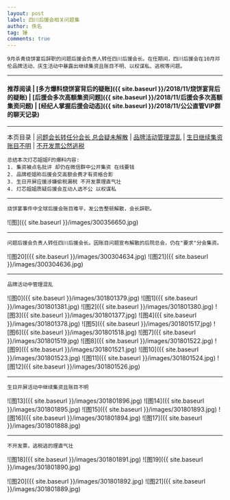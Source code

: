 ```yaml
---
layout: post
label: 四川后援会相关问题集
author: 佚名
tag: 锤
comments: true
---
```


    9月杀青烧饼宴后辞职的问题后援会负责人转任四川后援会长。在任期间，四川后援会在10月邓伦品牌活动、庆生活动中暴露出继续集资且账目不明、以权谋私、逃税等问题。

---
#### 推荐阅读 | [多方爆料烧饼宴背后的疑账]({{ site.baseurl }}/2018/11/烧饼宴背后的疑账) | [后援会多次高额集资问题]({{ site.baseurl }}/2018/11/后援会多次高额集资问题) | [经纪人掌握后援会动态]({{ site.baseurl }}/2018/11/公公直管VIP群的聊天记录)

---

本页目录 \| [问题会长转任分会长 总会疑未解散](#dxjje)  \| [品牌活动管理混乱](#dxjja) \| [生日继续集资账目不明](#dxjjb)  \| [不开发票公然逃税](#dxjjc) 


<a name="dxjje"></a>


    总结本次灯芯姐姐F的爆料内容:
    1. 集资被点名批评 却仍在微信群中公开集资 在线要钱
    2. 品牌柜姐称后援会交高额会费才有资格合影
    3. 生日开屏应援涉嫌偷税漏税 不开发票理直气壮
    4. 灯芯姐姐质疑后援会互动人选不公 以权谋私

---

    烧饼宴事件中全球后援会账目难平，发公告整顿解散，会长辞职。

![图]({{ site.baseurl }}/images/300356650.jpg)

---    
    
    问题后援会负责人转任四川后援会长。因账目问题宣布解散的后院总会，仍在"要求"分会集资。
    
![图20]({{ site.baseurl }}/images/300304634.jpg)
![图21]({{ site.baseurl }}/images/300304636.jpg)


---

<a name="dxjja"></a>

    品牌活动中管理混乱

![图0]({{ site.baseurl }}/images/301801379.jpg)
![图1]({{ site.baseurl }}/images/301801381.jpg)
![图2]({{ site.baseurl }}/images/301801380.jpg)
![图3]({{ site.baseurl }}/images/301801377.jpg)
![图4]({{ site.baseurl }}/images/301801378.jpg)
![图5]({{ site.baseurl }}/images/301801517.jpg)
![图6]({{ site.baseurl }}/images/301801518.jpg)
![图7]({{ site.baseurl }}/images/301801519.jpg)
![图8]({{ site.baseurl }}/images/301801522.jpg)
![图9]({{ site.baseurl }}/images/301801521.jpg)
![图10]({{ site.baseurl }}/images/301801523.jpg)
![图11]({{ site.baseurl }}/images/301801524.jpg)
![图12]({{ site.baseurl }}/images/301801526.jpg)
    
---
    
<a name="dxjjb"></a>
    
    生日开屏活动中继续集资且账目不明

![图13]({{ site.baseurl }}/images/301801896.jpg)
![图14]({{ site.baseurl }}/images/301801895.jpg)
![图15]({{ site.baseurl }}/images/301801893.jpg)
![图16]({{ site.baseurl }}/images/301801894.jpg)
![图17]({{ site.baseurl }}/images/301801888.jpg)

---

<a name="dxjjc"></a>

    不开发票，逃税逃的理直气壮

![图18]({{ site.baseurl }}/images/301801891.jpg)
![图19]({{ site.baseurl }}/images/301801890.jpg)

![图20]({{ site.baseurl }}/images/301801892.jpg)
![图21]({{ site.baseurl }}/images/301801889.jpg)

